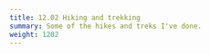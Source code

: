 ```yaml
---
title: 12.02 Hiking and trekking
summary: Some of the hikes and treks I've done.
weight: 1202
---
```

